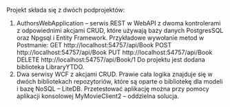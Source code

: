 Projekt składa się z dwóch podprojektów:
1) AuthorsWebApplication – serwis REST w WebAPI z dwoma kontrolerami z odpowiednimi
akcjami CRUD, które używają bazy danych PostgresSQL oraz Npgsql i Entity Framework.
Przykładowe wywołanie metod w Postmanie:
GET http://localhost:54757/api/Book
POST http://localhost:54757/api/Book
PUT http://localhost:54757/api/Book
DELETE http://localhost:54757/api/Book/1
Do projektu jest dodana biblioteka LibraryYTDO.
2) Dwa serwisy WCF z akcjami CRUD. Prawie cała logika znajduje się w dwóch bibliotekach
repozytoriów, które są oparte o bibliotekę dla modeli i bazę NoSQL – LiteDB.
Przetestować aplikację można przy pomocy aplikacji konsolowej MyMovieClient2 – oddzielna
solucja.
